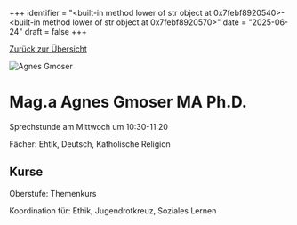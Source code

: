 
+++
identifier = "<built-in method lower of str object at 0x7febf8920540>-<built-in method lower of str object at 0x7febf8920570>"
date = "2025-06-24"
draft = false
+++

 [Zurück zur Übersicht](/schule/lehrpersonal/)

<div class="row">
<div class="column">
<img src="/images/personal/Gmoser.jpg" alt="Agnes Gmoser"> 
</div>
<div class="column">

# Mag.a Agnes Gmoser MA Ph.D.

Sprechstunde am Mittwoch um 10:30-11:20

Fächer: Ehtik,  Deutsch,  Katholische Religion





## Kurse



Oberstufe: Themenkurs

Koordination für: Ethik, Jugendrotkreuz, Soziales Lernen

</div>
</div> 

